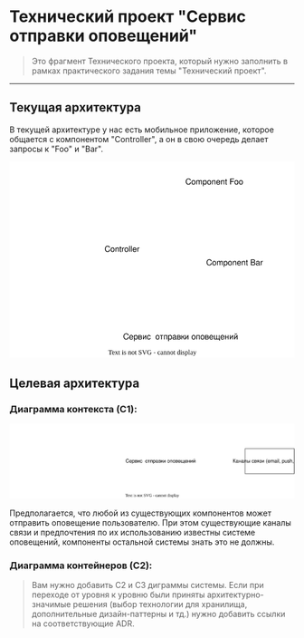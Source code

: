# Технический проект "Сервис отправки оповещений"

> Это фрагмент Технического проекта, который нужно заполнить в рамках практического задания темы "Технический проект".
---

## Текущая архитектура

В текущей архитектуре у нас есть мобильное приложение, которое общается с компонентом "Controller", а он в свою очередь делает запросы к "Foo" и "Bar".

![alt text](static/current_arch.svg)


## Целевая архитектура

### Диаграмма контекста (C1):
![C1](static/c1.svg)

Предполагается, что любой из существующих компонентов может отправить оповещение пользователю. При этом существующие каналы связи и предпочтения по их использованию известны системе оповещений, компоненты остальной системы знать это не должны.

### Диаграмма контейнеров (C2):
> Вам нужно добавить C2 и C3 диграммы системы. Если при переходе от уровня к уровню были приняты архитектурно-значимые решения (выбор технологии для хранилища, дополнительные дизайн-паттерны и тд.) нужно добавить ссылки на соответствующие ADR.
